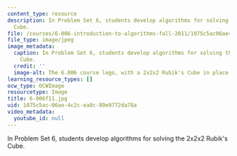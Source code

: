 ```yaml
---
content_type: resource
description: In Problem Set 6, students develop algorithms for solving the 2x2x2 Rubik's
  Cube.
file: /courses/6-006-introduction-to-algorithms-fall-2011/1075c5ac06ae4c2cea8c89e9772da78a_6-006f11.jpg
file_type: image/jpeg
image_metadata:
  caption: In Problem Set 6, students develop algorithms for solving the 2x2x2 Rubik's
    Cube.
  credit: ''
  image-alt: The 6.006 course logo, with a 2x2x2 Rubik's Cube in place of each zero.
learning_resource_types: []
ocw_type: OCWImage
resourcetype: Image
title: 6-006f11.jpg
uid: 1075c5ac-06ae-4c2c-ea8c-89e9772da78a
video_metadata:
  youtube_id: null
---
```

In Problem Set 6, students develop algorithms for solving the 2x2x2 Rubik's Cube.

